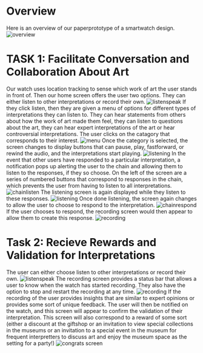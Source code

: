 # Overview
Here is an overview of our paperprototype of a smartwatch design.
![overview](/img/overviewpp.jpg)
# TASK 1: Facilitate Conversation and Collaboration About Art 
Our watch uses location tracking to sense which work of art the user stands in front of. Then our home screen offers the user two options. They can either listen to other interpretations or record their own.
![listenspeak](/img/listenspeak.jpg)
If they click listen, then they are given a menu of options for different types of interpretations they can listen to. They can hear statements from others about how the work of art made them feel, they can listen to questions about the art, they can hear expert interpretations of the art or hear controversial interpretations. The user clicks on the catagory that corresponds to their interest. 
![menu](/img/menu.JPG)
Once the category is selected, the screen changes to display buttons that can pause, play, fastforward, or rewind the audio, and the interpretations start playing.
![listening](/img/listening.jpeg)
In the event that other users have responded to a particular interpretation, a notification pops up alerting the user to the chain and allowing them to listen to the responses, if they so choose. On the left of the screen are a series of numbered buttons that correspond to responses in the chain, which prevents the user from having to listen to all interpretations.
![chainlisten](/img/chainlisten.JPG)
The listening screen is again displayed while they listen to these responses. 
![listening](/img/listening.jpeg)
Once done listening, the screen again changes to allow the user to choose to respond to the interpretation.
![chainrespond](/img/chainrespond.JPG)
If the user chooses to respond, the recording screen would then appear to allow them to create this response.
![recording](/img/recording.JPG)
# Task 2: Recieve Rewards and Validation for Interpretations 
The user can either choose listen to other interpretations or record their own.
![listenspeak](/img/listenspeak.jpg)
The recording screen provides a status bar that allows a user to know when the watch has started recording. They also have the option to stop and restart the recording at any time.
![recording](/img/recording.JPG)
If the recording of the user provides insights that are similar to expert opinions or provides some sort of unique feedback. The user will then be notified on the watch, and this screen will appear to confirm the validation of their interpretation.
This screen will also correspond to a reward of some sort (either a discount at the giftshop or an invitation to view special collections in the museums or an invitation to a special event in the museum for frequent interpretters to discuss art and enjoy the museum space as the setting for a party!)
![congrats screen](/img/congrats.jpg)
